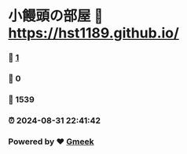 # 小饅頭の部屋 :link: https://hst1189.github.io/ 
### :page_facing_up: [1](https://hst1189.github.io//tag.html) 
### :speech_balloon: 0 
### :hibiscus: 1539 
### :alarm_clock: 2024-08-31 22:41:42 
### Powered by :heart: [Gmeek](https://github.com/Meekdai/Gmeek)
